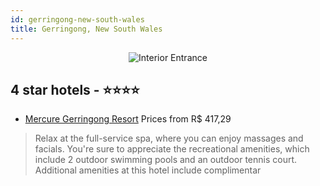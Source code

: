 ```yaml
---
id: gerringong-new-south-wales
title: Gerringong, New South Wales
---
```


<center><img src="https://i.travelapi.com/hotels/2000000/1800000/1792100/1792028/7e84d868_z.jpg" alt="Interior Entrance" /></center>


##  4 star hotels - ⭐️⭐️⭐️⭐️

-    [Mercure Gerringong Resort](https://us.hurb.com/hotels/gerringong/mercure-gerringong-resort-JNP-JP131681?cmp=18055) Prices from R$ 417,29
   > Relax at the full-service spa, where you can enjoy massages and facials. You're sure to appreciate the recreational amenities, which include 2 outdoor swimming pools and an outdoor tennis court. Additional amenities at this hotel include complimentar
